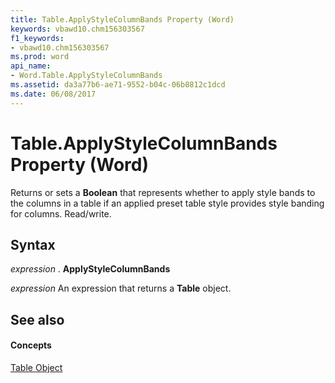 ```yaml
---
title: Table.ApplyStyleColumnBands Property (Word)
keywords: vbawd10.chm156303567
f1_keywords:
- vbawd10.chm156303567
ms.prod: word
api_name:
- Word.Table.ApplyStyleColumnBands
ms.assetid: da3a77b6-ae71-9552-b04c-06b8812c1dcd
ms.date: 06/08/2017
---
```



# Table.ApplyStyleColumnBands Property (Word)

Returns or sets a  **Boolean** that represents whether to apply style bands to the columns in a table if an applied preset table style provides style banding for columns. Read/write.


## Syntax

 _expression_ . **ApplyStyleColumnBands**

 _expression_ An expression that returns a **Table** object.


## See also


#### Concepts


[Table Object](table-object-word.md)


